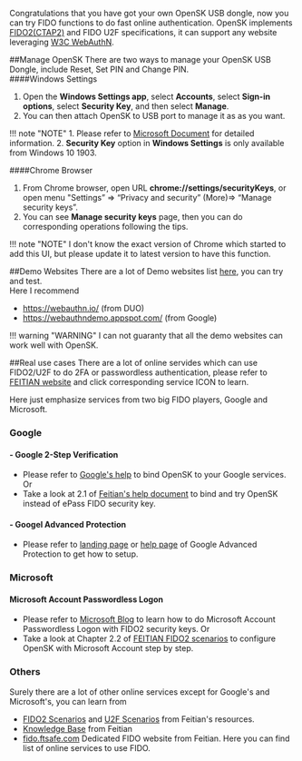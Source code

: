 Congratulations that you have got your own OpenSK USB dongle, now you can try FIDO functions to do fast online authentication. OpenSK implements [FIDO2(CTAP2)](https://fidoalliance.org/fido2/) and FIDO U2F specifications, it can support any website leveraging [W3C WebAuthN](https://www.w3.org/TR/webauthn/).  

##Manage OpenSK
There are two ways to manage your OpenSK USB Dongle, include Reset, Set PIN and Change PIN.  
####Windows Settings
1. Open the **Windows Settings app**, select **Accounts**, select **Sign-in options**, select **Security Key**, and then select **Manage**.
2. You can then attach OpenSK to USB port to manage it as as you want.  

!!! note "NOTE"
    1. Please refer to [Microsoft Document](https://docs.microsoft.com/en-us/azure/active-directory/user-help/security-info-setup-security-key#manage-your-security-key-settings-from-windows-settings "Manage your security key settings from Windows Settings") for detailed information.
    2. **Security Key** option in **Windows Settings** is only available from Windows 10 1903. 

####Chrome Browser
1. From Chrome browser, open URL **chrome://settings/securityKeys**, or open menu "Settings” => “Privacy and security” (More)=> “Manage security keys”.  
2. You can see **Manage security keys** page, then you can do corresponding operations following the tips.

!!! note "NOTE"
    I don't know the exact version of Chrome which started to add this UI, but please update it to latest version to have this function.

##Demo Websites
There are a lot of Demo websites list [here](https://github.com/herrjemand/awesome-webauthn#demos), you can try and test.   
Here I recommend   
- https://webauthn.io/ (from DUO)   
- https://webauthndemo.appspot.com/ (from Google)

!!! warning "WARNING"
    I can not guaranty that all the demo websites can work well with OpenSK.

##Real use cases
There are a lot of online servides which can use FIDO2/U2F to do 2FA or passwordless authentication, please refer to [FEITIAN website](https://www.ftsafe.com/article/620.html) and click corresponding service ICON to learn.

Here just emphasize services from two big FIDO players, Google and Microsoft.

### Google
#### - Google 2-Step Verification
- Please refer to [Google's help](https://support.google.com/accounts/answer/185839?co=GENIE.Platform%3DAndroid&hl=en) to bind OpenSK to your Google services. Or   
- Take a look at 2.1 of [Feitian's help document](https://www.ftsafe.com/download/webdownload/FIDO/Manual/FEITIAN%20U2F%20scenarios%20instructions.pdf) to bind and try OpenSK instead of ePass FIDO security key.

#### - Googel Advanced Protection  
- Please refer to [landing page](https://landing.google.com/advancedprotection/) or [help page](https://support.google.com/accounts/answer/7519408?co=GENIE.Platform%3DAndroid&hl=en&oco=0) of Google Advanced Protection to get how to setup.  

### Microsoft
#### Microsoft Account Passwordless Logon
- Please refer to [Microsoft Blog](https://www.microsoft.com/en-us/microsoft-365/blog/2018/11/20/sign-in-to-your-microsoft-account-without-a-password-using-windows-hello-or-a-security-key/) to learn how to do Microsoft Account Passwordless Logon with FIDO2 security keys. Or  
- Take a look at Chapter 2.2 of [FEITIAN FIDO2 scenarios](https://download.ftsafe.com/files/FIDO/fido2/FEITIAN%20FIDO2%20scenarios%20instructions.pdf) to configure OpenSK with Microsoft Account step by step.

### Others
Surely there are a lot of other online services except for Google's and Microsoft's, you can learn from  
- [FIDO2 Scenarios](https://download.ftsafe.com/files/FIDO/fido2/FEITIAN%20FIDO2%20scenarios%20instructions.pdf) and [U2F Scenarios](https://www.ftsafe.com/download/webdownload/FIDO/Manual/FEITIAN%20U2F%20scenarios%20instructions.pdf) from Feitian's resources.  
- [Knowledge Base](https://xpass.freshdesk.com/support/solutions/60000318639) from Feitian  
- [fido.ftsafe.com](https://fido.ftsafe.com/catalog/) Dedicated FIDO website from Feitian. Here you can find list of online services to use FIDO.


